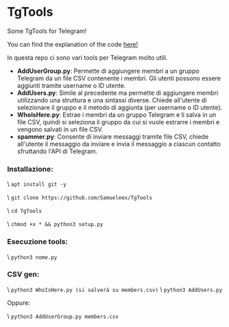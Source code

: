 # TgTools
Some TgTools for Telegram!

You can find the explanation of the code [here!](https://ethicalhacking.freeflarum.com/)

In questa repo ci sono vari tools per Telegram molto utili.
- **AddUserGroup.py**: Permette di aggiungere membri a un gruppo Telegram da un file CSV contenente i  membri. Gli utenti possono essere aggiunti tramite username o ID utente.
- **AddUsers.py**: Simile al precedente ma permette di aggiungere membri utilizzando una struttura e una sintassi diverse. Chiede all'utente di selezionare il gruppo e il metodo di aggiunta (per username o ID utente).
- **WhoIsHere.py**: Estrae i membri da un gruppo Telegram e li salva in un file CSV, quindi si seleziona il gruppo da cui si vuole estrarre i membri e vengono salvati in un file CSV.
- **spammer.py**: Consente di inviare messaggi tramite file CSV, chiede all'utente il messaggio da inviare e invia il messaggio a ciascun contatto sfruttando l'API di Telegram.



### Installazione:

\ `apt install git -y`

\ `git clone https://github.com/Samueleex/TgTools`

\ `cd TgTools`

\ `chmod +x * && python3 setup.py`



### Esecuzione tools:

\ `python3 nome.py`



### CSV gen:

\ `python3 WhoIsHere.py (si salverà su members.csv)`
\ `python3 AddUsers.py`

Oppure:

\ `python3 AddUserGroup.py members.csv`
